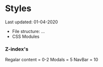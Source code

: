 # Styles
Last updated: 01-04-2020

- File structure: ...
- CSS Modules

### Z-index's
Regalar content = 0-2
Modals = 5
NavBar = 10